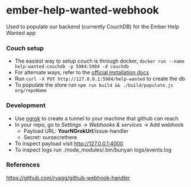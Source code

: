 # ember-help-wanted-webhook
Used to populate our backend (currently CouchDB) for the Ember Help Wanted app

### Couch setup
- The easiest way to setup couch is through docker, `docker run --name help-wanted-couchdb -p 5984:5984 -d couchdb`
- For alternate ways, refer to the [official installation docs](https://cwiki.apache.org/confluence/display/COUCHDB/Installing+CouchDB)
- Run `curl -X PUT http://127.0.0.1:5984/help-wanted` to create the db
- To populate the store run `npm run build && ./build/populate.js org/repoName`

### Development
- Use [ngrok](https://ngrok.com/) to create a tunnel to your machine that github can reach
- In your repo, go to *Settings* -> *Webhooks & services* -> Add webhook
  - Payload URL: __YourNGrokUrl__/issue-handler
  - Secret: oursecrethere
- To inspect payload visit http://127.0.0.1:4000
- To inspect logs run ./node_modules/.bin/bunyan logs/events.log


### References
https://github.com/rvagg/github-webhook-handler

